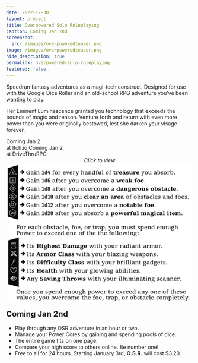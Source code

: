 ```yaml
---
date: 2022-12-30
layout: project
title: Overpowered Solo Roleplaying
caption: Coming Jan 2nd
screenshot:
  src: /images/overpoweredteaser.png
image: /images/overpoweredteaser.png
hide_description: true
permalink: overpowered-solo-roleplaying
featured: false
---
```


Speedrun fantasy adventures as a magi-tech construct. Designed for use with the Google Dice Roller and an old-school RPG adventure you’ve been wanting to play.

Her Eminent Luminescence granted you technology that exceeds the bounds of magic and reason. Venture forth and return with even more power than you were originally bestowed, lest she darken your visage forever.

<div class="shopping-buttons">
<a class="btn btn-primary itchBTN">Coming Jan 2<br>at Itch.io</a>
<a class="btn btn-primary dtrpgBTN">Coming Jan 2<br>at DriveThruRPG</a>
</div>

<div id="images" class="shopping-images">
<p style="margin: 0px;padding:0px;text-align:center;font-style:italic;">Click to view</p>
<img src="/images/OverpoweredSRgainCores.png" alt="OverpoweredSRgainCores.png">
<img src="/images/OverpoweredSRgainWeapons.png" alt="OverpoweredSRgainWeapons.png">
</div>

<h2 style="margin-top:1rem;">Coming Jan 2nd</h2>

 - Play through any OSR adventure in an hour or two.
 - Manage your Power Cores by gaining and spending pools of dice.
 - The entire game fits on one page.
 - Compare your high score to others online. Be number one!
 - Free to all for 24 hours. Starting January 3rd, **O.S.R.** will cost $3.20.
